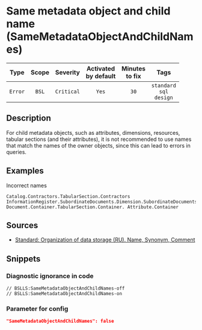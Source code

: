 # Same metadata object and child name (SameMetadataObjectAndChildNames)

|  Type   | Scope |  Severity  |    Activated<br>by default    |    Minutes<br>to fix    |                    Tags                     |
|:-------:|:-----:|:----------:|:-----------------------------:|:-----------------------:|:-------------------------------------------:|
| `Error` | `BSL` | `Critical` |             `Yes`             |          `30`           |       `standard`<br>`sql`<br>`design`       |

<!-- Блоки выше заполняются автоматически, не трогать -->
## Description

<!-- Описание диагностики заполняется вручную. Необходимо понятным языком описать смысл и схему работу -->

For child metadata objects, such as attributes, dimensions, resources, tabular sections (and their attributes), it is not recommended to use names that match the names of the owner objects, since this can lead to errors in queries.

## Examples
<!-- В данном разделе приводятся примеры, на которые диагностика срабатывает, а также можно привести пример, как можно исправить ситуацию -->

Incorrect names

```
Catalog.Contractors.TabularSection.Contractors
InformationRegister.SubordinateDocuments.Dimension.SubordinateDocuments
Document.Container.TabularSection.Container. Attribute.Container
```

## Sources
<!-- Необходимо указывать ссылки на все источники, из которых почерпнута информация для создания диагностики -->
<!-- Примеры источников

* Источник: [Стандарт: Тексты модулей](https://its.1c.ru/db/v8std#content:456:hdoc)
* Полезная информация: [Отказ от использования модальных окон](https://its.1c.ru/db/metod8dev#content:5272:hdoc)
* Источник: [Cognitive complexity, ver. 1.4](https://www.sonarsource.com/docs/CognitiveComplexity.pdf) -->

* [Standard: Organization of data storage (RU). Name, Synonym, Comment](https://its.1c.ru/db/v8std#content:474:hdoc:2.4)

## Snippets

<!-- Блоки ниже заполняются автоматически, не трогать -->
### Diagnostic ignorance in code

```bsl
// BSLLS:SameMetadataObjectAndChildNames-off
// BSLLS:SameMetadataObjectAndChildNames-on
```

### Parameter for config

```json
"SameMetadataObjectAndChildNames": false
```
